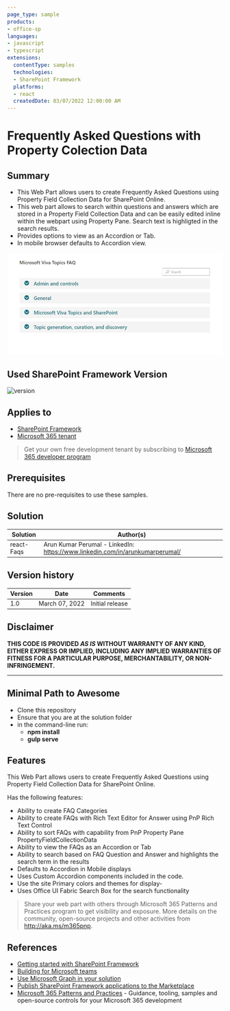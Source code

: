 ```yaml
---
page_type: sample
products:
- office-sp
languages:
- javascript
- typescript
extensions:
  contentType: samples
  technologies:
  - SharePoint Framework
  platforms:
  - react
  createdDate: 03/07/2022 12:00:00 AM
---
```

# Frequently Asked Questions with Property Colection Data

## Summary

- This Web Part allows users to create Frequently Asked Questions using Property Field Collection Data for SharePoint Online.
- This web part allows to search within questions and answers which are stored in a Property Field Collection Data and can be easily edited inline within the webpart using Property Pane. Search text is highligted in the search results.
- Provides options to view as an Accordion or Tab.
- In mobile browser defaults to Accordion view.

![Web part preview](assets/FAQWebpart.png)

## Used SharePoint Framework Version

![version](https://img.shields.io/badge/version-1.13-green.svg)

## Applies to

- [SharePoint Framework](https://aka.ms/spfx)
- [Microsoft 365 tenant](https://docs.microsoft.com/en-us/sharepoint/dev/spfx/set-up-your-developer-tenant)

> Get your own free development tenant by subscribing to [Microsoft 365 developer program](http://aka.ms/o365devprogram)

## Prerequisites

There are no pre-requisites to use these samples.

## Solution

Solution|Author(s)
--------|---------
react-Faqs | Arun Kumar Perumal - LinkedIn:  https://www.linkedin.com/in/arunkumarperumal/

## Version history

Version|Date|Comments
-------|----|--------
1.0|March 07, 2022|Initial release

## Disclaimer

**THIS CODE IS PROVIDED *AS IS* WITHOUT WARRANTY OF ANY KIND, EITHER EXPRESS OR IMPLIED, INCLUDING ANY IMPLIED WARRANTIES OF FITNESS FOR A PARTICULAR PURPOSE, MERCHANTABILITY, OR NON-INFRINGEMENT.**

---

## Minimal Path to Awesome

- Clone this repository
- Ensure that you are at the solution folder
- in the command-line run:
  - **npm install**
  - **gulp serve**


## Features

This Web Part allows users to create Frequently Asked Questions using Property Field Collection Data for SharePoint Online.

Has the following features:

- Ability to create FAQ Categories
- Ability to create FAQs with Rich Text Editor for Answer using PnP Rich Text Control 
- Ability to sort FAQs with capability from PnP Property Pane PropertyFieldCollectionData
- Ability to view the FAQs as an Accordion or Tab 
- Ability to search based on FAQ Question and Answer and highlights the search term in the results
- Defaults to Accordion in Mobile displays
- Uses Custom Accordion components included in the code.
- Use the site Primary colors and themes for display- 
- Uses Office UI Fabric Search Box for the search functionality


> Share your web part with others through Microsoft 365 Patterns and Practices program to get visibility and exposure. More details on the community, open-source projects and other activities from http://aka.ms/m365pnp.

## References

- [Getting started with SharePoint Framework](https://docs.microsoft.com/en-us/sharepoint/dev/spfx/set-up-your-developer-tenant)
- [Building for Microsoft teams](https://docs.microsoft.com/en-us/sharepoint/dev/spfx/build-for-teams-overview)
- [Use Microsoft Graph in your solution](https://docs.microsoft.com/en-us/sharepoint/dev/spfx/web-parts/get-started/using-microsoft-graph-apis)
- [Publish SharePoint Framework applications to the Marketplace](https://docs.microsoft.com/en-us/sharepoint/dev/spfx/publish-to-marketplace-overview)
- [Microsoft 365 Patterns and Practices](https://aka.ms/m365pnp) - Guidance, tooling, samples and open-source controls for your Microsoft 365 development